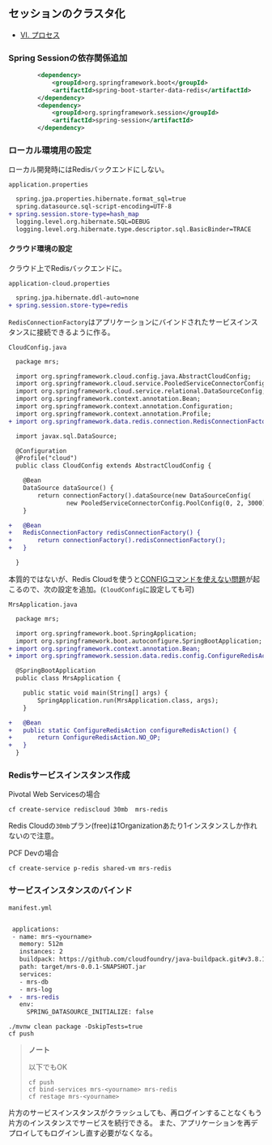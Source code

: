 ## セッションのクラスタ化

* [VI. プロセス](https://12factor.net/ja/processes)

### Spring Sessionの依存関係追加

``` xml
        <dependency>
            <groupId>org.springframework.boot</groupId>
            <artifactId>spring-boot-starter-data-redis</artifactId>
        </dependency>
        <dependency>
            <groupId>org.springframework.session</groupId>
            <artifactId>spring-session</artifactId>
        </dependency>
```

### ローカル環境用の設定

ローカル開発時にはRedisバックエンドにしない。

`application.properties`

``` diff
  spring.jpa.properties.hibernate.format_sql=true
  spring.datasource.sql-script-encoding=UTF-8
+ spring.session.store-type=hash_map
  logging.level.org.hibernate.SQL=DEBUG
  logging.level.org.hibernate.type.descriptor.sql.BasicBinder=TRACE
```

#### クラウド環境の設定

クラウド上でRedisバックエンドに。

`application-cloud.properties`

``` diff
  spring.jpa.hibernate.ddl-auto=none
+ spring.session.store-type=redis
```

`RedisConnectionFactory`はアプリケーションにバインドされたサービスインスタンスに接続できるように作る。

`CloudConfig.java`

``` diff
  package mrs;

  import org.springframework.cloud.config.java.AbstractCloudConfig;
  import org.springframework.cloud.service.PooledServiceConnectorConfig;
  import org.springframework.cloud.service.relational.DataSourceConfig;
  import org.springframework.context.annotation.Bean;
  import org.springframework.context.annotation.Configuration;
  import org.springframework.context.annotation.Profile;
+ import org.springframework.data.redis.connection.RedisConnectionFactory;

  import javax.sql.DataSource;

  @Configuration
  @Profile("cloud")
  public class CloudConfig extends AbstractCloudConfig {

  	@Bean
  	DataSource dataSource() {
  		return connectionFactory().dataSource(new DataSourceConfig(
  				new PooledServiceConnectorConfig.PoolConfig(0, 2, 3000), null));
  	}

+ 	@Bean
+ 	RedisConnectionFactory redisConnectionFactory() {
+ 		return connectionFactory().redisConnectionFactory();
+ 	}

  }
```

本質的ではないが、Redis Cloudを使うと[CONFIGコマンドを使えない問題](https://github.com/spring-projects/spring-session/issues/124)が起こるので、次の設定を追加。(`CloudConfig`に設定しても可)

`MrsApplication.java`

``` diff
  package mrs;

  import org.springframework.boot.SpringApplication;
  import org.springframework.boot.autoconfigure.SpringBootApplication;
+ import org.springframework.context.annotation.Bean;
+ import org.springframework.session.data.redis.config.ConfigureRedisAction;

  @SpringBootApplication
  public class MrsApplication {

  	public static void main(String[] args) {
  		SpringApplication.run(MrsApplication.class, args);
  	}

+ 	@Bean
+ 	public static ConfigureRedisAction configureRedisAction() {
+ 		return ConfigureRedisAction.NO_OP;
+ 	}
  }
```

### Redisサービスインスタンス作成

Pivotal Web Servicesの場合

```
cf create-service rediscloud 30mb  mrs-redis
```

Redis Cloudの`30mb`プラン(free)は1Organizationあたり1インスタンスしか作れないので注意。

PCF Devの場合

```
cf create-service p-redis shared-vm mrs-redis
```

### サービスインスタンスのバインド

`manifest.yml`

``` diff

 applications:
 - name: mrs-<yourname>
   memory: 512m
   instances: 2
   buildpack: https://github.com/cloudfoundry/java-buildpack.git#v3.8.1
   path: target/mrs-0.0.1-SNAPSHOT.jar
   services:
   - mrs-db
   - mrs-log
+  - mrs-redis
   env:
     SPRING_DATASOURCE_INITIALIZE: false
```


```
./mvnw clean package -DskipTests=true
cf push
```

> **ノート**
> 
> 以下でもOK
>
> ```
> cf push
> cf bind-services mrs-<yourname> mrs-redis
> cf restage mrs-<yourname>
> ```


片方のサービスインスタンスがクラッシュしても、再ログインすることなくもう片方のインスタンスでサービスを続行できる。
また、アプリケーションを再デプロイしてもログインし直す必要がなくなる。
